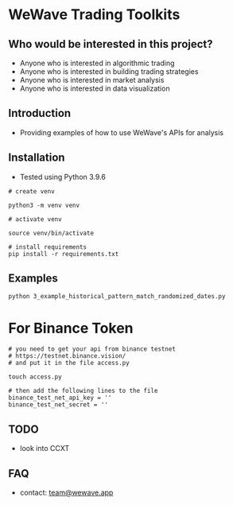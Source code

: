 # WeWave Trading Toolkits

## Who would be interested in this project?

- Anyone who is interested in algorithmic trading
- Anyone who is interested in building trading strategies
- Anyone who is interested in market analysis
- Anyone who is interested in data visualization

## Introduction

- Providing examples of how to use WeWave's APIs for analysis

## Installation

- Tested using Python 3.9.6

```
# create venv

python3 -m venv venv

# activate venv

source venv/bin/activate

# install requirements
pip install -r requirements.txt

```

## Examples

```
python 3_example_historical_pattern_match_randomized_dates.py
```

# For Binance Token

```
# you need to get your api from binance testnet
# https://testnet.binance.vision/
# and put it in the file access.py

touch access.py

# then add the following lines to the file
binance_test_net_api_key = ''
binance_test_net_secret = ''

```

## TODO

- look into CCXT

## FAQ

- contact: team@wewave.app
